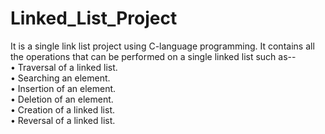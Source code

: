 # Linked_List_Project
It is a single link list project using C-language programming. It contains all the operations that can be performed on a single linked list such as--     
• Traversal of a linked list.     
• Searching an element.     
• Insertion of an element.     
• Deletion of an element.      
• Creation of a linked list.     
• Reversal of a linked list.
